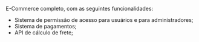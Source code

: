 E-Commerce completo, com as seguintes funcionalidades:
- Sistema de permissão de acesso para usuários e para administradores;
- Sistema de pagamentos;
- API de cálculo de frete;

